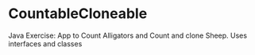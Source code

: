 # CountableCloneable
Java Exercise: App to Count Alligators and Count and clone Sheep. Uses interfaces and classes
